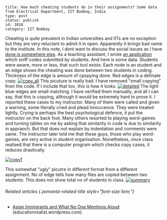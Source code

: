 ~~~~ 
title: How much cheating students do in their assignments? Some data from Electrical Department, IIT Bombay, India
type: post
status: publish
id: 1018
category: IIT Bombay
~~~~

Cheating is quite prevalent in Indian universities and IITs are no
exception but they are very reluctant to admit it in open. Apparently it
brings bad name to the institute. In this note, I dont want to discuss
the social issues as I have [done is somewhere
else](http://dilawarrajput.wordpress.com/2012/12/12/academic-dishonesty/).
As a teaching assistant, I wrote [an
application](https://github.com/dilawar/sniffer) which sniff codes
submitted by students. And here is some data. Students were aware, more
or less, that such tool exists. Each node is an student and an edge
shows the cheating was done between two students in coding. Thickness of
the edge is amount of cpopying done. Red edges is a definate copy.
[![copy\_all](http://dilawarnotes.files.wordpress.com/2012/03/copy_all.png)](http://dilawarnotes.files.wordpress.com/2012/03/copy_all.png)
This picuture is really bad. I have removed "small copying" from the
code. If I include that too, this is how it looks.
[![detailed](http://dilawarnotes.files.wordpress.com/2012/03/detailed.png)](http://dilawarnotes.files.wordpress.com/2012/03/detailed.png)
The light blue-edges are small matching. I have verified them manually,
and all I can say, that this is copying, although it would be extremely
hard to prove it. I reported these cases to my instructor. Many of them
were called and given a warning, some literally cried and plead
innoccence. They were treated lightly. Crying is perhaps the best
psychological defence, it put the instructor on the back foot. Many
others resorted to playing word-games and turning tables on me by asking
that similarity in code is due to similarity in appraoch. But that does
not explain by indentation and comments were same. The instructor later
told me that these guys, those who play word-games, are very active in
student organisation. Nonetheless, once class realised that there is a
computer program which checks copy cases, it reduces drastically.

[![copy1](http://dilawarnotes.files.wordpress.com/2013/12/copy1.png)](http://dilawarnotes.files.wordpress.com/2013/12/copy1.png)

This somewhat "ugly" picutre in different format from a different
assignment. No of edge tells how many files are copied between two
students. This does not show total no of students in class.
[![summary](http://dilawarnotes.files.wordpress.com/2013/12/summary.png)](http://dilawarnotes.files.wordpress.com/2013/12/summary.png)

###### Related articles {.zemanta-related-title style="font-size:1em;"}

-   [Asian Immigrants and What No One Mentions
    Aloud](http://educationrealist.wordpress.com/2013/10/08/asian-immigrants-and-what-no-one-mentions-aloud/)
    (educationrealist.wordpress.com)

